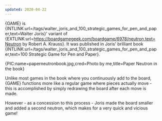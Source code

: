 ```yaml
---
updated: 2020-04-22
---
```


{GAME} is {INTLINK:url=/tags/walter_joris_and_100_strategic_games_for_pen_and_paper,text=Walter Joris}' variant of {EXTLINK:url=https://boardgamegeek.com/boardgame/6978/neutron,text=Neutron by Robert A. Krauss}. It was published in Joris' brilliant book {INTLINK:url=/tags/walter_joris_and_100_strategic_games_for_pen_and_paper,text=100 Strategic Game for Pen and Paper}.

{PIC:name=paperneutronbook.jpg,cred=Photo by me,title=Paper Neutron in the book}

Unlike most games in the book where you continuously add to the board, {GAME} functions more like a regular game where pieces actually move - this is accomplished by simply redrawing the board after each move is made.

However - as a concession to this process - Joris made the board smaller and added a second neutron, which makes for a very quick and vicious game!
